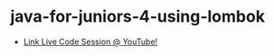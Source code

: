 # java-for-juniors-4-using-lombok

* [Link Live Code Session @ YouTube!](https://www.youtube.com/watch?v=2ylR-tApoVI) 

